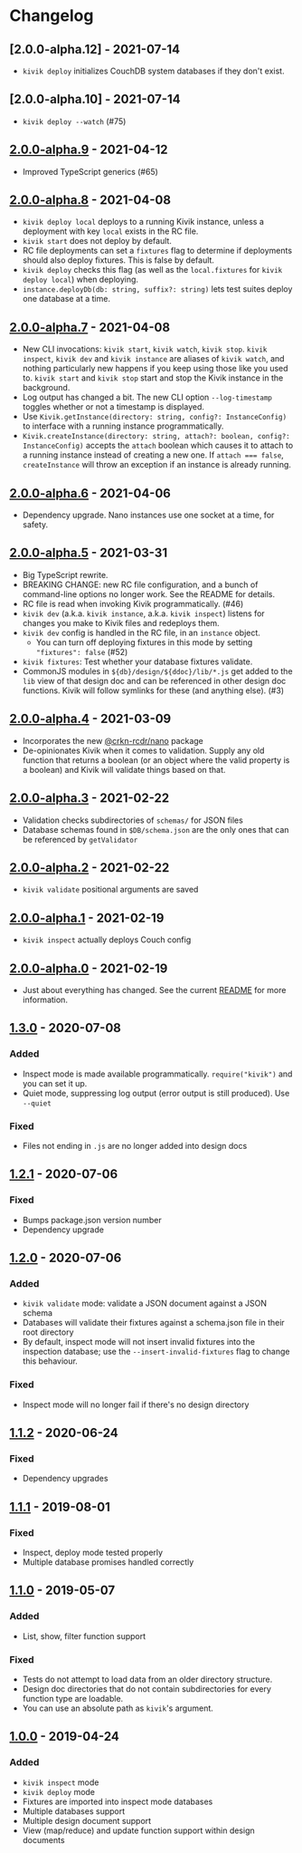 # Changelog

## [2.0.0-alpha.12] - 2021-07-14

- `kivik deploy` initializes CouchDB system databases if they don't exist.

## [2.0.0-alpha.10] - 2021-07-14

- `kivik deploy --watch` (#75)

## [2.0.0-alpha.9] - 2021-04-12

- Improved TypeScript generics (#65)

## [2.0.0-alpha.8] - 2021-04-08

- `kivik deploy local` deploys to a running Kivik instance, unless a deployment with key `local` exists in the RC file.
- `kivik start` does not deploy by default.
- RC file deployments can set a `fixtures` flag to determine if deployments should also deploy fixtures. This is false by default.
- `kivik deploy` checks this flag (as well as the `local.fixtures` for `kivik deploy local`) when deploying.
- `instance.deployDb(db: string, suffix?: string)` lets test suites deploy one database at a time.

## [2.0.0-alpha.7] - 2021-04-08

- New CLI invocations: `kivik start`, `kivik watch`, `kivik stop`. `kivik inspect`, `kivik dev` and `kivik instance` are aliases of `kivik watch`, and nothing particularly new happens if you keep using those like you used to. `kivik start` and `kivik stop` start and stop the Kivik instance in the background.
- Log output has changed a bit. The new CLI option `--log-timestamp` toggles whether or not a timestamp is displayed.
- Use `Kivik.getInstance(directory: string, config?: InstanceConfig)` to interface with a running instance programmatically.
- `Kivik.createInstance(directory: string, attach?: boolean, config?: InstanceConfig)` accepts the `attach` boolean which causes it to attach to a running instance instead of creating a new one. If `attach === false`, `createInstance` will throw an exception if an instance is already running.

## [2.0.0-alpha.6] - 2021-04-06

- Dependency upgrade. Nano instances use one socket at a time, for safety.

## [2.0.0-alpha.5] - 2021-03-31

- Big TypeScript rewrite.
- BREAKING CHANGE: new RC file configuration, and a bunch of command-line options no longer work. See the README for details.
- RC file is read when invoking Kivik programmatically. (#46)
- `kivik dev` (a.k.a. `kivik instance`, a.k.a. `kivik inspect`) listens for changes you make to Kivik files and redeploys them.
- `kivik dev` config is handled in the RC file, in an `instance` object.
  - You can turn off deploying fixtures in this mode by setting `"fixtures": false` (#52)
- `kivik fixtures`: Test whether your database fixtures validate.
- CommonJS modules in `${db}/design/${ddoc}/lib/*.js` get added to the `lib` view of that design doc and can be referenced in other design doc functions. Kivik will follow symlinks for these (and anything else). (#3)

## [2.0.0-alpha.4] - 2021-03-09

- Incorporates the new [@crkn-rcdr/nano](https://github.com/crkn-rcdr/nano) package
- De-opinionates Kivik when it comes to validation. Supply any old function that returns a boolean (or an object where the valid property is a boolean) and Kivik will validate things based on that.

## [2.0.0-alpha.3] - 2021-02-22

- Validation checks subdirectories of `schemas/` for JSON files
- Database schemas found in `$DB/schema.json` are the only ones that can be referenced by `getValidator`

## [2.0.0-alpha.2] - 2021-02-22

- `kivik validate` positional arguments are saved

## [2.0.0-alpha.1] - 2021-02-19

- `kivik inspect` actually deploys Couch config

## [2.0.0-alpha.0] - 2021-02-19

- Just about everything has changed. See the current [README](README.md) for more information.

## [1.3.0] - 2020-07-08

### Added

- Inspect mode is made available programmatically. `require("kivik")` and you can set it up.
- Quiet mode, suppressing log output (error output is still produced). Use `--quiet`

### Fixed

- Files not ending in `.js` are no longer added into design docs

## [1.2.1] - 2020-07-06

### Fixed

- Bumps package.json version number
- Dependency upgrade

## [1.2.0] - 2020-07-06

### Added

- `kivik validate` mode: validate a JSON document against a JSON schema
- Databases will validate their fixtures against a schema.json file in their root directory
- By default, inspect mode will not insert invalid fixtures into the inspection database; use the `--insert-invalid-fixtures` flag to change this behaviour.

### Fixed

- Inspect mode will no longer fail if there's no design directory

## [1.1.2] - 2020-06-24

### Fixed

- Dependency upgrades

## [1.1.1] - 2019-08-01

### Fixed

- Inspect, deploy mode tested properly
- Multiple database promises handled correctly

## [1.1.0] - 2019-05-07

### Added

- List, show, filter function support

### Fixed

- Tests do not attempt to load data from an older directory structure.
- Design doc directories that do not contain subdirectories for every function type are loadable.
- You can use an absolute path as `kivik`'s argument.

## [1.0.0] - 2019-04-24

### Added

- `kivik inspect` mode
- `kivik deploy` mode
- Fixtures are imported into inspect mode databases
- Multiple databases support
- Multiple design document support
- View (map/reduce) and update function support within design documents

[2.0.0-alpha.9]: https://github.com/crkn-rcdr/kivik/releases/tag/v2.0.0-alpha.9
[2.0.0-alpha.8]: https://github.com/crkn-rcdr/kivik/releases/tag/v2.0.0-alpha.8
[2.0.0-alpha.7]: https://github.com/crkn-rcdr/kivik/releases/tag/v2.0.0-alpha.7
[2.0.0-alpha.6]: https://github.com/crkn-rcdr/kivik/releases/tag/v2.0.0-alpha.6
[2.0.0-alpha.5]: https://github.com/crkn-rcdr/kivik/releases/tag/v2.0.0-alpha.5
[2.0.0-alpha.4]: https://github.com/crkn-rcdr/kivik/releases/tag/v2.0.0-alpha.4
[2.0.0-alpha.3]: https://github.com/crkn-rcdr/kivik/releases/tag/v2.0.0-alpha.3
[2.0.0-alpha.2]: https://github.com/crkn-rcdr/kivik/releases/tag/v2.0.0-alpha.2
[2.0.0-alpha.1]: https://github.com/crkn-rcdr/kivik/releases/tag/v2.0.0-alpha.1
[2.0.0-alpha.0]: https://github.com/crkn-rcdr/kivik/releases/tag/v2.0.0-alpha.0
[1.3.0]: https://github.com/crkn-rcdr/kivik/releases/tag/v1.3.0
[1.2.1]: https://github.com/crkn-rcdr/kivik/releases/tag/v1.2.1
[1.2.0]: https://github.com/crkn-rcdr/kivik/releases/tag/v1.2.0
[1.1.2]: https://github.com/crkn-rcdr/kivik/releases/tag/v1.1.2
[1.1.1]: https://github.com/crkn-rcdr/kivik/releases/tag/v1.1.1
[1.1.0]: https://github.com/crkn-rcdr/kivik/releases/tag/v1.1.0
[1.0.0]: https://github.com/crkn-rcdr/kivik/releases/tag/v1.0.0
